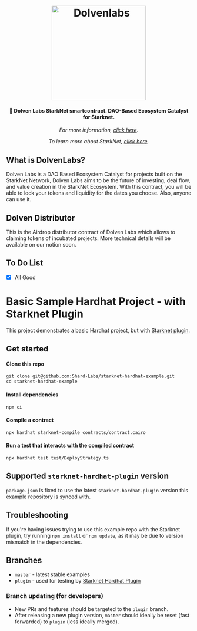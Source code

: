 <h1 align="center">
  <br>
  <img src="https://dolvenlabs.com/logo.png" alt="Dolvenlabs" width="256">
  <br>
</h1>

<h4 align="center">🏦 Dolven Labs StarkNet smartcontract. DAO-Based Ecosystem Catalyst for Starknet.</h4>

<p align="center"><i>For more information, <a href="https://dolveblabs.com">click here</a>.</i></p>

<p align="center"><i>To learn more about StarkNet, <a href="https://starknet.io/what-is-starknet/">click here</a>.</i></p>

## What is DolvenLabs?

Dolven Labs is a DAO Based Ecosystem Catalyst for projects built on the StarkNet Network, Dolven Labs aims to be the future of investing, deal flow, and value creation in the StarkNet Ecosystem. With this contract, you will be able to lock your tokens and liquidity for the dates you choose. Also, anyone can use it.

## Dolven Distributor

This is the Airdrop distributor contract of Dolven Labs which allows to claiming tokens of incubated projects. More technical details will be available on our notion soon.

## To Do List

- [x] All Good

# Basic Sample Hardhat Project - with Starknet Plugin

This project demonstrates a basic Hardhat project, but with [Starknet plugin](https://github.com/Shard-Labs/starknet-hardhat-plugin).

## Get started

#### Clone this repo

```
git clone git@github.com:Shard-Labs/starknet-hardhat-example.git
cd starknet-hardhat-example
```

#### Install dependencies

```
npm ci
```

#### Compile a contract

```
npx hardhat starknet-compile contracts/contract.cairo
```

#### Run a test that interacts with the compiled contract

```
npx hardhat test test/DeployStrategy.ts
```

## Supported `starknet-hardhat-plugin` version

`package.json` is fixed to use the latest `starknet-hardhat-plugin` version this example repository is synced with.

## Troubleshooting

If you're having issues trying to use this example repo with the Starknet plugin, try running `npm install` or `npm update`, as it may be due to version mismatch in the dependencies.

## Branches

- `master` - latest stable examples
- `plugin` - used for testing by [Starknet Hardhat Plugin](https://github.com/Shard-Labs/starknet-hardhat-plugin)

### Branch updating (for developers)

- New PRs and features should be targeted to the `plugin` branch.
- After releasing a new plugin version, `master` should ideally be reset (fast forwarded) to `plugin` (less ideally merged).
